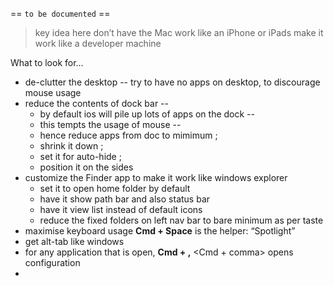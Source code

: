 == ```to be documented``` ==

> key idea here
> don’t have the Mac work like an iPhone or iPads 
> make it work like a developer machine 

What to look for…

* de-clutter the desktop -- try to have no apps on desktop, to discourage mouse usage
* reduce the contents of dock bar -- 
  * by default ios will pile up lots of apps on the dock -- 
  * this tempts the usage of mouse -- 
  * hence reduce apps from doc to mimimum ; 
  * shrink it down ; 
  * set it for auto-hide ; 
  * position it on the sides 
* customize the Finder app to make it work like windows explorer 
  * set it to open home folder by default
  * have it show path bar and also status bar
  * have it view list instead of default icons
  * reduce the fixed folders on left nav bar to bare minimum as per taste
* maximise keyboard usage **Cmd + Space** is the helper: “Spotlight”
* get alt-tab like windows 
* for any application that is open, **Cmd + ,** <Cmd + comma> opens configuration 
* 
